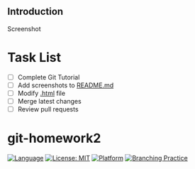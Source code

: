 
## Introduction

Screenshot

# Task List

- [ ] Complete Git Tutorial
- [ ] Add screenshots to [README.md](README.md)
- [ ] Modify [.html](index.html) file
- [ ] Merge latest changes
- [ ] Review pull requests

# git-homework2

[![Language](https://img.shields.io/badge/Language-HTML-orange?logo=html)](https://www.w3schools.com/html/)
[![License: MIT](https://img.shields.io/badge/License-MIT-red.svg)](https://github.com/Group21-SWE/HW1/blob/main/LICENSE.md)
[![Platform](https://img.shields.io/badge/Platform-Linux-blue?logo=linux&labelColor=black)](https://www.linux.org/)
[![Branching Practice](https://img.shields.io/badge/BranchingPractice-blue)](https://learngitbranching.js.org/)
